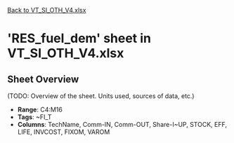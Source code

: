 [Back to VT_SI_OTH_V4.xlsx](README.md)

# 'RES_fuel_dem' sheet in VT_SI_OTH_V4.xlsx

## Sheet Overview

(TODO: Overview of the sheet. Units used, sources of data, etc.)

- **Range**: C4:M16
- **Tags**: ~FI_T
- **Columns**: TechName, Comm-IN, Comm-OUT, Share-I~UP, STOCK, EFF, LIFE, INVCOST, FIXOM, VAROM

